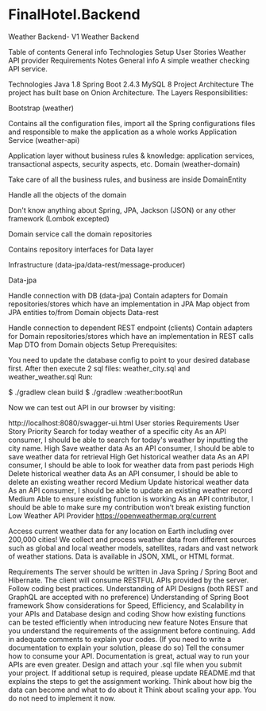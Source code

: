 # FinalHotel.Backend
Weather Backend- V1
Weather Backend

Table of contents
General info
Technologies
Setup
User Stories
Weather API provider
Requirements
Notes
General info
A simple weather checking API service.

Technologies
Java 1.8
Spring Boot 2.4.3
MySQL 8
Project Architecture
The project has built base on Onion Architecture. The Layers Responsibilities:

Bootstrap (weather)

Contains all the configuration files, import all the Spring configurations files and responsible to make the application as a whole works
Application Service (weather-api)

Application layer without business rules & knowledge: application services, transactional aspects, security aspects, etc.
Domain (weather-domain)

Take care of all the business rules, and business are inside DomainEntity

Handle all the objects of the domain

Don't know anything about Spring, JPA, Jackson (JSON) or any other framework (Lombok excepted)

Domain service call the domain repositories

Contains repository interfaces for Data layer

Infrastructure (data-jpa/data-rest/message-producer)

Data-jpa

Handle connection with DB (data-jpa)
Contain adapters for Domain repositories/stores which have an implementation in JPA
Map object from JPA entities to/from Domain objects
Data-rest

Handle connection to dependent REST endpoint (clients)
Contain adapters for Domain repositories/stores which have an implementation in REST calls
Map DTO from Domain objects
Setup
Prerequisites:

You need to update the database config to point to your desired database first. After then execute 2 sql files: weather_city.sql and weather_weather.sql Run:

$ ./gradlew clean build
$ ./gradlew :weather:bootRun

Now we can test out API in our browser by visiting:

http://localhost:8080/swagger-ui.html
User stories
Requirements	User Story	Priority
Search for today weather of a specific city	As an API consumer, I should be able to search for today's weather by inputting the city name.	High
Save weather data	As an API consumer, I should be able to save weather data for retrieval	High
Get historical weather data	As an API consumer, I should be able to look for weather data from past periods	High
Delete historical weather data	As an API consumer, I should be able to delete an existing weather record	Medium
Update historical weather data	As an API consumer, I should be able to update an existing weather record	Medium
Able to ensure existing function is working	As an API contributor, I should be able to make sure my contribution won’t break existing function	Low
Weather API Provider
https://openweathermap.org/current

Access current weather data for any location on Earth including over 200,000 cities! We collect and process weather data from different sources such as global and local weather models, satellites, radars and vast network of weather stations. Data is available in JSON, XML, or HTML format.

Requirements
The server should be written in Java Spring / Spring Boot and Hibernate. The client will consume RESTFUL APIs provided by the server.
Follow coding best practices.
Understanding of API Designs (both REST and GraphQL are accepted with no preference)
Understanding of Spring Boot framework
Show considerations for Speed, Efficiency, and Scalability in your APIs and Database design and coding
Show how existing functions can be tested efficiently when introducing new feature
Notes
Ensure that you understand the requirements of the assignment before continuing.
Add in adequate comments to explain your codes. (If you need to write a documentation to explain your solution, please do so)
Tell the consumer how to consume your API. Documentation is great, actual way to run your APIs are even greater.
Design and attach your .sql file when you submit your project.
If additional setup is required, please update README.md that explains the steps to get the assignment working.
Think about how big the data can become and what to do about it
Think about scaling your app. You do not need to implement it now.

